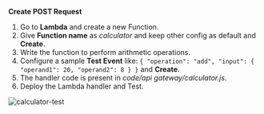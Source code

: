 **Create POST Request**

1. Go to **Lambda** and create a new Function.
2. Give **Function name** as _calculator_ and keep other config as default and **Create**.
3. Write the function to perform arithmetic operations.
4. Configure a sample **Test Event** like: `{
  "operation": "add",
  "input": {
      "operand1": 20,
      "operand2": 8
  }
}` and **Create**.
5. The handler code is present in _code/api gateway/calculator.js_.
6. Deploy the Lambda handler and Test.

![calculator-test](https://user-images.githubusercontent.com/26769575/98082629-0f48e180-1e9f-11eb-8140-607dbd9c97dd.JPG)
